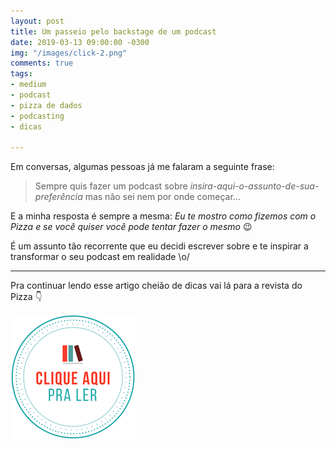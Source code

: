 ```yaml
---
layout: post
title: Um passeio pelo backstage de um podcast
date: 2019-03-13 09:00:00 -0300
img: "/images/click-2.png"
comments: true
tags:
- medium
- podcast
- pizza de dados
- podcasting
- dicas

---
```

Em conversas, algumas pessoas já me falaram a seguinte frase:

> Sempre quis fazer um podcast sobre _insira-aqui-o-assunto-de-sua-preferência_ mas não sei nem por onde começar…

E a minha resposta é sempre a mesma: _Eu te mostro como fizemos com o Pizza e se você quiser você pode tentar fazer o mesmo_ 😉

É um assunto tão recorrente que eu decidi escrever sobre e te inspirar a transformar o seu podcast em realidade \\o/

***


Pra continuar lendo esse artigo cheião de dicas vai lá para a revista do Pizza 👇

[![clique aqui para ler](/images/clique-aqui-para-ler.png)](https://medium.com/pizzadedados/backstage-de-um-podcast-465f02c2a7e5)